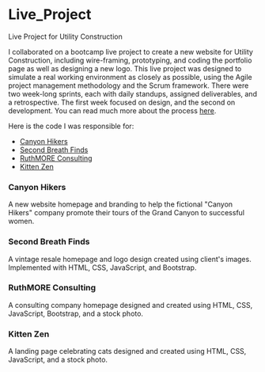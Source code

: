 # Live_Project
Live Project for Utility Construction

I collaborated on a bootcamp live project to create a new website for Utility Construction, including wire-framing, prototyping, and coding the portfolio page as well as designing a new logo. This live project was designed to simulate a real working environment as closely as possible, using the Agile project management methodology and the Scrum framework. There were two week-long sprints, each with daily standups, assigned deliverables, and a retrospective. The first week focused on design, and the second on development. You can read much more about the process [here](https://www.robcorpuz.design/project/balancing-tradition-and-innovation-in-a-construction-website-design).

Here is the code I was responsible for:

* [Canyon Hikers](https://github.com/corpuzrob/UX_UI_Design/tree/main/Canyon_Hikers)
* [Second Breath Finds](https://github.com/corpuzrob/UX_UI_Design/blob/main/Fluid%20Website/Fluid_Website.html)
* [RuthMORE Consulting](https://github.com/corpuzrob/UX_UI_Design/tree/main/Responsive%20Website)
* [Kitten Zen](https://github.com/corpuzrob/UX_UI_Design/tree/main/Kitten_Zen)

### Canyon Hikers

A new website homepage and branding to help the fictional "Canyon Hikers" company promote their tours of the Grand Canyon to successful women.

### Second Breath Finds

A vintage resale homepage and logo design created using client's images. Implemented with HTML, CSS, JavaScript, and Bootstrap.

### RuthMORE Consulting
A consulting company homepage designed and created using HTML, CSS, JavaScript, Bootstrap, and a stock photo.

### Kitten Zen

A landing page celebrating cats designed and created using HTML, CSS, JavaScript, and a stock photo.
